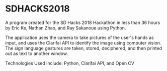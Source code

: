 # SDHACKS2018

A program created for the SD Hacks 2018 Hackathon in less than 36 hours by Eric Ke, Nathan Zhao, and Ray Sakanoue using Python.

The application uses the camera to take pictures of the user's hands as input, and uses the Clarifai API to identify the image using computer vision.  The sign language gestures are taken, stored, deciphered, and then printed out as text to another window.

Technologies Used include: Python, Clarifai API, and Open CV
